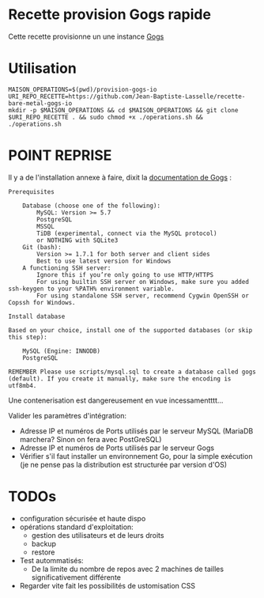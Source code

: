 # Recette provision Gogs rapide


Cette recette provisionne un une instance [Gogs](https://gogs.io/)


# Utilisation 

```
MAISON_OPERATIONS=$(pwd)/provision-gogs-io
URI_REPO_RECETTE=https://github.com/Jean-Baptiste-Lasselle/recette-bare-metal-gogs-io
mkdir -p $MAISON_OPERATIONS && cd $MAISON_OPERATIONS && git clone $URI_REPO_RECETTE . && sudo chmod +x ./operations.sh && ./operations.sh
```

# POINT REPRISE

Il y a de l'installation annexe à faire, dixit la [documentation de Gogs](https://gogs.io/docs/installation) :

```
Prerequisites

    Database (choose one of the following):
        MySQL: Version >= 5.7
        PostgreSQL
        MSSQL
        TiDB (experimental, connect via the MySQL protocol)
        or NOTHING with SQLite3
    Git (bash):
        Version >= 1.7.1 for both server and client sides
        Best to use latest version for Windows
    A functioning SSH server:
        Ignore this if you’re only going to use HTTP/HTTPS
        For using builtin SSH server on Windows, make sure you added ssh-keygen to your %PATH% environment variable.
        For using standalone SSH server, recommend Cygwin OpenSSH or Copssh for Windows.

Install database

Based on your choice, install one of the supported databases (or skip this step):

    MySQL (Engine: INNODB)
    PostgreSQL

REMEMBER Please use scripts/mysql.sql to create a database called gogs (default). If you create it manually, make sure the encoding is utf8mb4.
```

Une contenerisation est dangereusement en vue incessamentttt...

Valider les paramètres d'intégration:
* Adresse IP et numéros de Ports utilisés par le serveur MySQL (MariaDB marchera? Sinon on fera avec PostGreSQL)
* Adresse IP et numéros de Ports utilisés par le serveur Gogs
*  Vérifier s'il faut installer un environnement Go, pour la simple exécution (je ne pense pas la distribution est structurée par version d'OS)

# TODOs

* configuration sécurisée et haute dispo 
* opérations standard d'exploitation:
  * gestion des utilisateurs et de leurs droits
  * backup
  * restore
* Test autommatisés:
  * De la limite du nombre de repos avec 2 machines de tailles significativement différente
* Regarder vite fait les possibilités de ustomisation CSS




